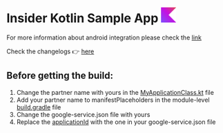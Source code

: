 # Insider Kotlin Sample App <img src="https://github.com/github/explore/raw/main/topics/kotlin/kotlin.png" alt="kotlin" width="35" height="35"/>
For more information about android integration please check the [link](https://academy.useinsider.com/docs/android-integration)

Check the changelogs 👉 [here](https://academy.useinsider.com/docs/android-sdk-changelog)

## Before getting the build:

1. Change the partner name with yours in the [MyApplicationClass.kt](https://github.com/useinsider/kotlin-sample/blob/main/app/src/main/java/com/useinsider/insiderdemo/MyApplicationClass.kt#L16) file
2. Add your partner name to manifestPlaceholders in the module-level [build.gradle](https://github.com/useinsider/kotlin-sample/blob/main/app/build.gradle#L19) file
3. Change the google-service.json file with yours
4. Replace the [applicationId](https://github.com/useinsider/kotlin-sample/blob/main/app/build.gradle#L12) with the one in your google-service.json file
